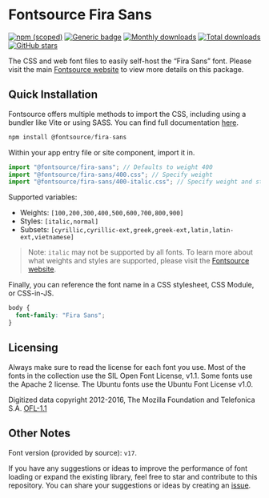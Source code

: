 # Fontsource Fira Sans

[![npm (scoped)](https://img.shields.io/npm/v/@fontsource/fira-sans?color=brightgreen)](https://www.npmjs.com/package/@fontsource/fira-sans) [![Generic badge](https://img.shields.io/badge/fontsource-passing-brightgreen)](https://github.com/fontsource/fontsource) [![Monthly downloads](https://badgen.net/npm/dm/@fontsource/fira-sans)](https://github.com/fontsource/fontsource) [![Total downloads](https://badgen.net/npm/dt/@fontsource/fira-sans)](https://github.com/fontsource/fontsource) [![GitHub stars](https://img.shields.io/github/stars/fontsource/fontsource.svg?style=social&label=Star)](https://github.com/fontsource/fontsource/stargazers)

The CSS and web font files to easily self-host the “Fira Sans” font. Please visit the main [Fontsource website](https://fontsource.org/fonts/fira-sans) to view more details on this package.

## Quick Installation

Fontsource offers multiple methods to import the CSS, including using a bundler like Vite or using SASS. You can find full documentation [here](https://fontsource.org/docs/getting-started/introduction).

```javascript
npm install @fontsource/fira-sans
```

Within your app entry file or site component, import it in.

```javascript
import "@fontsource/fira-sans"; // Defaults to weight 400
import "@fontsource/fira-sans/400.css"; // Specify weight
import "@fontsource/fira-sans/400-italic.css"; // Specify weight and style
```

Supported variables:
- Weights: `[100,200,300,400,500,600,700,800,900]`
- Styles: `[italic,normal]`
- Subsets: `[cyrillic,cyrillic-ext,greek,greek-ext,latin,latin-ext,vietnamese]`

> Note: `italic` may not be supported by all fonts. To learn more about what weights and styles are supported, please visit the [Fontsource website](https://fontsource.org/fonts/fira-sans).

Finally, you can reference the font name in a CSS stylesheet, CSS Module, or CSS-in-JS.

```css
body {
  font-family: "Fira Sans";
}
```

## Licensing
Always make sure to read the license for each font you use. Most of the fonts in the collection use the SIL Open Font License, v1.1. Some fonts use the Apache 2 license. The Ubuntu fonts use the Ubuntu Font License v1.0.

Digitized data copyright 2012-2016, The Mozilla Foundation and Telefonica S.A.
[OFL-1.1](http://scripts.sil.org/OFL)

## Other Notes
Font version (provided by source): `v17`.

If you have any suggestions or ideas to improve the performance of font loading or expand the existing library, feel free to star and contribute to this repository. You can share your suggestions or ideas by creating an [issue](https://github.com/fontsource/fontsource/issues).